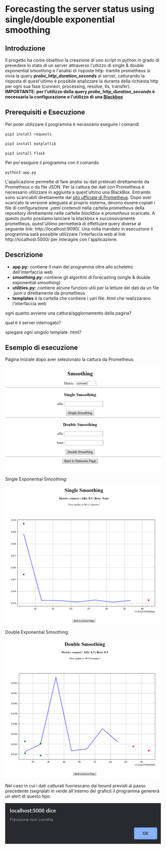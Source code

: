 # Forecasting the server status using single/double exponential smoothing
## Introduzione
Il progetto ha come obiettivo la creazione di uno script in python in grado di prevedere lo stato di un server attraverso l'utlizzo di single & double exponential smoothing e l'analisi di risposte http: tramite prometheus si invia la query ***probe_http_duration_seconds*** al server, catturando la risposta di quest'ultimo è possibile analizzare la duranta della richiesta http per ogni sua fase (connect, processing, resolve, tls, transfer). **IMPORTANTE: per l'utilizzo della query *probe_http_duration_seconds* è necessaria la configurazione e l'utilizzo di una [Blackbox](https://github.com/prometheus/blackbox_exporter)**
## Prerequisiti e Esecuzione
Per poter utilizzare il programma è necessario eseguire i comandi

`pip3 install requests` 

`pip3 install matplotlib`

`pip3 install flask`

Per poi eseguire il programma con il comando

`python3 app.py`

L'applicazione permette di fare analisi su dati prelevati direttamente da Prometheus o da file JSON. Per la cattura dei dati con Prometheus è necessario utilizzare in aggiunta a quest'ultimo una BlackBox. Entrambi sono scaricabili direttamente dal [sito ufficiale di Prometheus](https://prometheus.io/download/).
Dopo aver scaricato la versione adeguata al proprio sistema, devono essere copiati i file di configurazione *.yaml* contenuti nella cartella *prometheus* della repository direttamente nelle cartelle *blackbox* e *prometheus* scaricate. A questo punto possiamo lanciare la blackbox e successivamente prometheus, quest'ultimo permetterà di effettuare query diverse al seguente link: http://localhost:9090/. Una volta mandato in esecuzione il programma sarà possibile utilizzare l'interfaccia web al link http://localhost:5000/ per interagire con l'applicazione.
## Descrizione
* **app.py:** contiene il main del programma oltre allo scheletro dell'interfaccia web 
* **smoothing.py:** contiene gli algoritmi di forecasting (single & double exponential smoothing)
* **utilities.py:** contiene alcune funzioni utili per la letture dei dati da un file .json o direttamente da prometheus
* **templates** è la cartella che contiene i vari file .html che realizzarano l'interfaccia web

ogni quanto avviene una cattura/aggiornamento della pagina?

qual è il server interrogato?

spiegare ogni singolo template .html?

## Esempio di esecuzione
Pagina Iniziale dopo aver selezionato la cattura da Prometheus:

![](Images/pagina_iniziale.png)

Single Exponential Smoothing:

![](Images/single_smoothing.png)

Double Exponential Smoothing:

![](Images/double_smoothing.png)

Nel caso in cui i dati catturati fuoriescano dai bound previsti al passo precedente (segnalati in verde all'interno dei grafici) il programma genererà un alert di questo tipo:

![](Images/allert.png)

